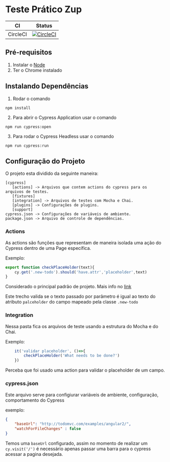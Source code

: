 # __Teste Prático Zup__

CI | Status
---| ------
CircleCI | [![CircleCI](https://circleci.com/gh/rbercam/testePraticoZup.svg?style=svg)](https://circleci.com/gh/rbercam/testePraticoZup)

## __Pré-requisitos__
1. Instalar o [Node](https://nodejs.org/pt-br/)
1. Ter o Chrome instalado

## __Instalando Dependências__
1. Rodar o comando 
```
npm install
```
2. Para abrir o Cypress Application usar o comando
```
npm run cypress:open
````

3. Para rodar o Cypress Headless usar o comando
```
npm run cypress:run
````

## __Configuração do Projeto__

O projeto esta dividido da seguinte maneira:




    [cypress]
       [actions] -> Arquivos que contem actions do cypress para os arquivos de testes.
       [fixtures]
       [integration] -> Arquivos de testes com Mocha e Chai.
       [plugins] -> Configurações de plugins.
       [support]
    cypress.json -> Configurações de variáveis de ambiente.
    package.json -> Arquivo de controle de dependências.

### __Actions__
As actions são funções que representam de maneira isolada uma ação do Cypress dentro de uma Page específica.

Exemplo:

``` jsx
export function checkPlaceHolder(text){
    cy.get('.new-todo').should('have.attr','placeholder',text)
}
```
Considerado o principal padrão de projeto. Mais info no [link](https://www.cypress.io/blog/2019/01/03/stop-using-page-objects-and-start-using-app-actions/)

Este trecho valida se o texto passado por parâmetro é igual ao texto do atributo `palceholder` do campo mapeado pela classe `.new-todo`


### __Integration__
Nessa pasta fica os arquivos de teste usando a estrutura do Mocha e do Chai.

Exemplo:

```js
    it('validar placeholder', ()=>{
        checkPlaceHolder('What needs to be done?')
    })
```
Perceba que foi usado uma action para validar o placeholder de um campo.

### __cypress.json__

Este arquivo serve para configiurar variáveis de ambiente, configuração, comportamento do Cypress

exemplo:

```json
{
    "baseUrl": "http://todomvc.com/examples/angular2/",
    "watchForFileChanges" : false
}
```

Temos uma `baseUrl` configurado, assim no momento de realizar um `cy.visit('/')` é necessário apenas passar uma barra para o cypress acessar a pagina desejada.



